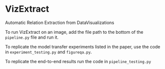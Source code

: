 # VizExtract
Automatic Relation Extraction from DataVisualizations

To run VizExtract on an image, add the file path to the bottom of the `pipeline.py` file and run it.

To replicate the model transfer experiments listed in the paper, use the code in `experiment_testing.py` and `figureqa.py`.

To replicate the end-to-end results run the code in `pipeline_testing.py`
